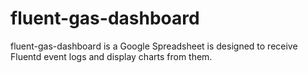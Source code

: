 fluent-gas-dashboard
====================

fluent-gas-dashboard is a Google Spreadsheet is designed to receive Fluentd event logs and display charts from them.
